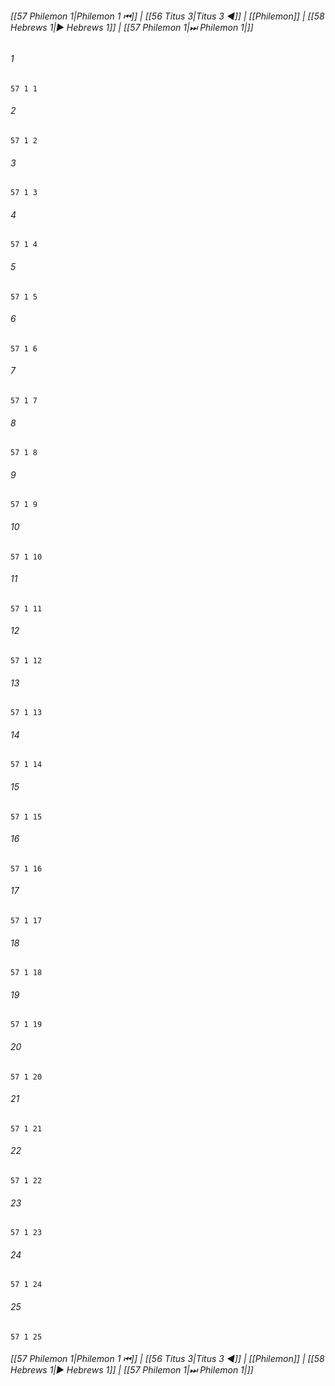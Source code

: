 
###### [[57 Philemon 1|Philemon 1 ⏮]] | [[56 Titus 3|Titus 3 ◀]] | [[Philemon]] | [[58 Hebrews 1|▶ Hebrews 1]] | [[57 Philemon 1|⏭ Philemon 1|]]

###### 1
``` verse
57 1 1 
```
###### 2
``` verse
57 1 2 
```
###### 3
``` verse
57 1 3 
```
###### 4
``` verse
57 1 4 
```
###### 5
``` verse
57 1 5 
```
###### 6
``` verse
57 1 6 
```
###### 7
``` verse
57 1 7 
```
###### 8
``` verse
57 1 8 
```
###### 9
``` verse
57 1 9 
```
###### 10
``` verse
57 1 10 
```
###### 11
``` verse
57 1 11 
```
###### 12
``` verse
57 1 12 
```
###### 13
``` verse
57 1 13 
```
###### 14
``` verse
57 1 14 
```
###### 15
``` verse
57 1 15 
```
###### 16
``` verse
57 1 16 
```
###### 17
``` verse
57 1 17 
```
###### 18
``` verse
57 1 18 
```
###### 19
``` verse
57 1 19 
```
###### 20
``` verse
57 1 20 
```
###### 21
``` verse
57 1 21 
```
###### 22
``` verse
57 1 22 
```
###### 23
``` verse
57 1 23 
```
###### 24
``` verse
57 1 24 
```
###### 25
``` verse
57 1 25 
```

###### [[57 Philemon 1|Philemon 1 ⏮]] | [[56 Titus 3|Titus 3 ◀]] | [[Philemon]] | [[58 Hebrews 1|▶ Hebrews 1]] | [[57 Philemon 1|⏭ Philemon 1|]]

